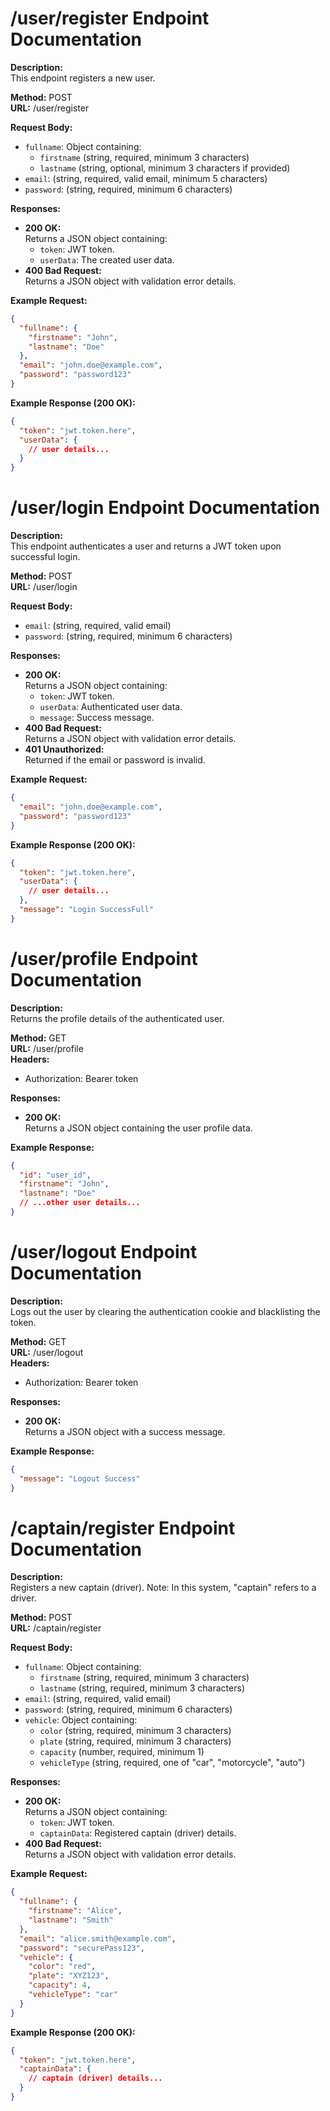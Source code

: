 # /user/register Endpoint Documentation

**Description:**  
This endpoint registers a new user.

**Method:** POST  
**URL:** /user/register

**Request Body:**

- `fullname`: Object containing:
  - `firstname` (string, required, minimum 3 characters)
  - `lastname` (string, optional, minimum 3 characters if provided)
- `email`: (string, required, valid email, minimum 5 characters)
- `password`: (string, required, minimum 6 characters)

**Responses:**

- **200 OK:**  
  Returns a JSON object containing:
  - `token`: JWT token.
  - `userData`: The created user data.
- **400 Bad Request:**  
  Returns a JSON object with validation error details.

**Example Request:**

```json
{
  "fullname": {
    "firstname": "John",
    "lastname": "Doe"
  },
  "email": "john.doe@example.com",
  "password": "password123"
}
```

**Example Response (200 OK):**

```json
{
  "token": "jwt.token.here",
  "userData": {
    // user details...
  }
}
```

# /user/login Endpoint Documentation

**Description:**  
This endpoint authenticates a user and returns a JWT token upon successful login.

**Method:** POST  
**URL:** /user/login

**Request Body:**

- `email`: (string, required, valid email)
- `password`: (string, required, minimum 6 characters)

**Responses:**

- **200 OK:**  
  Returns a JSON object containing:
  - `token`: JWT token.
  - `userData`: Authenticated user data.
  - `message`: Success message.
- **400 Bad Request:**  
  Returns a JSON object with validation error details.
- **401 Unauthorized:**  
  Returned if the email or password is invalid.

**Example Request:**

```json
{
  "email": "john.doe@example.com",
  "password": "password123"
}
```

**Example Response (200 OK):**

```json
{
  "token": "jwt.token.here",
  "userData": {
    // user details...
  },
  "message": "Login SuccessFull"
}
```

# /user/profile Endpoint Documentation

**Description:**  
Returns the profile details of the authenticated user.

**Method:** GET  
**URL:** /user/profile  
**Headers:**

- Authorization: Bearer token

**Responses:**

- **200 OK:**  
  Returns a JSON object containing the user profile data.

**Example Response:**

```json
{
  "id": "user_id",
  "firstname": "John",
  "lastname": "Doe"
  // ...other user details...
}
```

# /user/logout Endpoint Documentation

**Description:**  
Logs out the user by clearing the authentication cookie and blacklisting the token.

**Method:** GET  
**URL:** /user/logout  
**Headers:**

- Authorization: Bearer token

**Responses:**

- **200 OK:**  
  Returns a JSON object with a success message.

**Example Response:**

```json
{
  "message": "Logout Success"
}
```

# /captain/register Endpoint Documentation

**Description:**  
Registers a new captain (driver). Note: In this system, "captain" refers to a driver.

**Method:** POST  
**URL:** /captain/register

**Request Body:**

- `fullname`: Object containing:
  - `firstname` (string, required, minimum 3 characters)
  - `lastname` (string, required, minimum 3 characters)
- `email`: (string, required, valid email)
- `password`: (string, required, minimum 6 characters)
- `vehicle`: Object containing:
  - `color` (string, required, minimum 3 characters)
  - `plate` (string, required, minimum 3 characters)
  - `capacity` (number, required, minimum 1)
  - `vehicleType` (string, required, one of "car", "motorcycle", "auto")

**Responses:**

- **200 OK:**  
  Returns a JSON object containing:
  - `token`: JWT token.
  - `captainData`: Registered captain (driver) details.
- **400 Bad Request:**  
  Returns a JSON object with validation error details.

**Example Request:**

```json
{
  "fullname": {
    "firstname": "Alice",
    "lastname": "Smith"
  },
  "email": "alice.smith@example.com",
  "password": "securePass123",
  "vehicle": {
    "color": "red",
    "plate": "XYZ123",
    "capacity": 4,
    "vehicleType": "car"
  }
}
```

**Example Response (200 OK):**

```json
{
  "token": "jwt.token.here",
  "captainData": {
    // captain (driver) details...
  }
}
```
